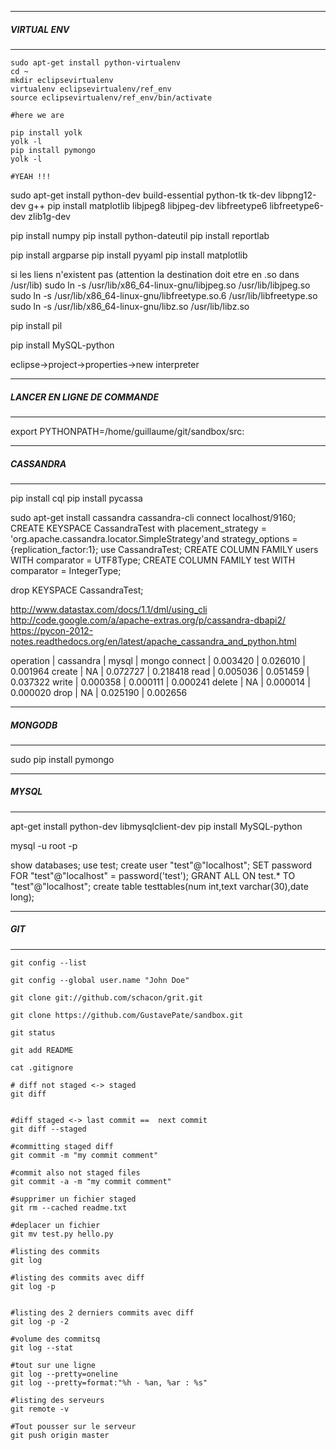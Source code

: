 
************************************************************************
#####    VIRTUAL ENV      
************************************************************************
```shell
sudo apt-get install python-virtualenv
cd ~
mkdir eclipsevirtualenv
virtualenv eclipsevirtualenv/ref_env
source eclipsevirtualenv/ref_env/bin/activate

#here we are

pip install yolk
yolk -l
pip install pymongo
yolk -l

#YEAH !!!
```
sudo apt-get install python-dev build-essential python-tk tk-dev libpng12-dev g++
pip install matplotlib libjpeg8 libjpeg-dev libfreetype6 libfreetype6-dev zlib1g-dev

pip install numpy
pip install python-dateutil
pip install reportlab

pip install argparse
pip install pyyaml
pip install matplotlib


si les liens n'existent pas (attention la destination doit etre en .so dans /usr/lib)
sudo ln -s /usr/lib/x86_64-linux-gnu/libjpeg.so /usr/lib/libjpeg.so 
sudo ln -s /usr/lib/x86_64-linux-gnu/libfreetype.so.6 /usr/lib/libfreetype.so
sudo ln -s /usr/lib/x86_64-linux-gnu/libz.so /usr/lib/libz.so

pip install pil

pip install MySQL-python

eclipse->project->properties->new interpreter 


************************************************************************
#####    LANCER EN LIGNE DE COMMANDE
************************************************************************
export PYTHONPATH=/home/guillaume/git/sandbox/src:



************************************************************************
#####     CASSANDRA
************************************************************************
pip install cql
pip install pycassa

 
sudo apt-get install cassandra
cassandra-cli
connect localhost/9160;
CREATE KEYSPACE CassandraTest with placement_strategy = 'org.apache.cassandra.locator.SimpleStrategy'and strategy_options = {replication_factor:1};
use CassandraTest;
CREATE COLUMN FAMILY users	WITH comparator = UTF8Type;
CREATE COLUMN FAMILY test	WITH comparator = IntegerType;

drop KEYSPACE CassandraTest;

http://www.datastax.com/docs/1.1/dml/using_cli
http://code.google.com/a/apache-extras.org/p/cassandra-dbapi2/
https://pycon-2012-notes.readthedocs.org/en/latest/apache_cassandra_and_python.html

operation | cassandra | mysql | mongo
connect | 0.003420 | 0.026010  | 0.001964
create | NA | 0.072727 | 0.218418
read | 0.005036 | 0.051459 | 0.037322
write | 0.000358 | 0.000111 | 0.000241
delete | NA | 0.000014 | 0.000020
drop | NA | 0.025190 | 0.002656


************************************************************************
#####     MONGODB
************************************************************************
sudo pip install pymongo

************************************************************************
#####     MYSQL
************************************************************************
apt-get install python-dev libmysqlclient-dev
pip install MySQL-python

mysql -u root -p

show databases;
use test;
create user "test"@"localhost";
SET password FOR "test"@"localhost" = password('test');
GRANT ALL ON test.* TO "test"@"localhost";
create table testtables(num int,text varchar(30),date long);

************************************************************************
#####     GIT
************************************************************************
```shell
git config --list

git config --global user.name "John Doe"

git clone git://github.com/schacon/grit.git

git clone https://github.com/GustavePate/sandbox.git

git status

git add README

cat .gitignore

# diff not staged <-> staged
git diff


#diff staged <-> last commit ==  next commit
git diff --staged

#committing staged diff
git commit -m "my commit comment"

#commit also not staged files
git commit -a -m "my commit comment"

#supprimer un fichier staged
git rm --cached readme.txt

#deplacer un fichier
git mv test.py hello.py

#listing des commits
git log

#listing des commits avec diff
git log -p


#listing des 2 derniers commits avec diff
git log -p -2

#volume des commitsq
git log --stat

#tout sur une ligne
git log --pretty=oneline
git log --pretty=format:"%h - %an, %ar : %s"

#listing des serveurs
git remote -v

#Tout pousser sur le serveur
git push origin master
```


